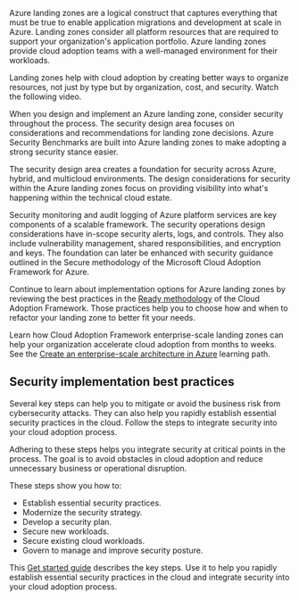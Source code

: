 
Azure landing zones are a logical construct that captures everything that must be true to enable application migrations and development at scale in Azure. Landing zones consider all platform resources that are required to support your organization's application portfolio. Azure landing zones provide cloud adoption teams with a well-managed environment for their workloads.

Landing zones help with cloud adoption by creating better ways to organize resources, not just by type but by organization, cost, and security. Watch the following video.

When you design and implement an Azure landing zone, consider security throughout the process. The security design area focuses on considerations and recommendations for landing zone decisions. Azure Security Benchmarks are built into Azure landing zones to make adopting a strong security stance easier.

The security design area creates a foundation for security across Azure, hybrid, and multicloud environments. The design considerations for security within the Azure landing zones focus on providing visibility into what's happening within the technical cloud estate.

Security monitoring and audit logging of Azure platform services are key components of a scalable framework. The security operations design considerations have in-scope security alerts, logs, and controls. They also include vulnerability management, shared responsibilities, and encryption and keys. The foundation can later be enhanced with security guidance outlined in the Secure methodology of the Microsoft Cloud Adoption Framework for Azure.

Continue to learn about implementation options for Azure landing zones by reviewing the best practices in the [Ready methodology](https://learn.microsoft.com/en-us/azure/cloud-adoption-framework/ready/) of the Cloud Adoption Framework. Those practices help you to choose how and when to refactor your landing zone to better fit your needs.

Learn how Cloud Adoption Framework enterprise-scale landing zones can help your organization accelerate cloud adoption from months to weeks. See the [Create an enterprise-scale architecture in Azure](https://learn.microsoft.com/en-us/training/paths/enterprise-scale-architecture/) learning path.

## Security implementation best practices

Several key steps can help you to mitigate or avoid the business risk from cybersecurity attacks. They can also help you rapidly establish essential security practices in the cloud. Follow the steps to integrate security into your cloud adoption process.

Adhering to these steps helps you integrate security at critical points in the process. The goal is to avoid obstacles in cloud adoption and reduce unnecessary business or operational disruption.

These steps show you how to:

- Establish essential security practices.
- Modernize the security strategy.
- Develop a security plan.
- Secure new workloads.
- Secure existing cloud workloads.
- Govern to manage and improve security posture.

This [Get started guide](https://learn.microsoft.com/en-us/azure/cloud-adoption-framework/get-started/security) describes the key steps. Use it to help you rapidly establish essential security practices in the cloud and integrate security into your cloud adoption process.